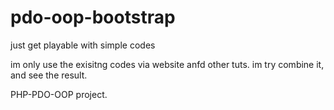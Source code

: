 # pdo-oop-bootstrap
just get playable with simple codes


im only use the exisitng codes via website anfd other tuts. im try combine it, and see the result. 

PHP-PDO-OOP project.
